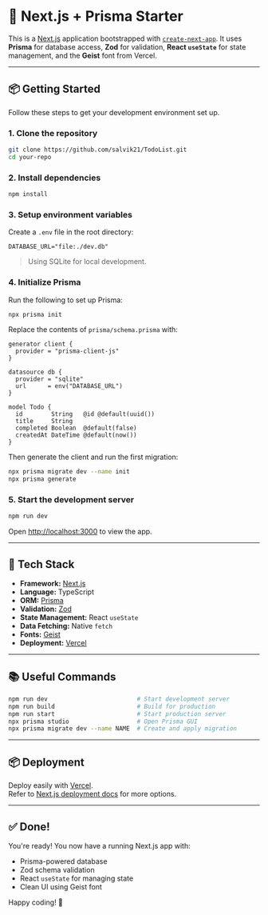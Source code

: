 # 🚀 Next.js + Prisma Starter

This is a [Next.js](https://nextjs.org) application bootstrapped with [`create-next-app`](https://nextjs.org/docs/app/api-reference/cli/create-next-app). It uses **Prisma** for database access, **Zod** for validation, **React `useState`** for state management, and the **Geist** font from Vercel.

---

## 📦 Getting Started

Follow these steps to get your development environment set up.

### 1. Clone the repository

```bash
git clone https://github.com/salvik21/TodoList.git
cd your-repo
```

### 2. Install dependencies

```bash
npm install
```

### 3. Setup environment variables

Create a `.env` file in the root directory:

```
DATABASE_URL="file:./dev.db"
```

> Using SQLite for local development.

### 4. Initialize Prisma

Run the following to set up Prisma:

```bash
npx prisma init
```

Replace the contents of `prisma/schema.prisma` with:

```prisma
generator client {
  provider = "prisma-client-js"
}

datasource db {
  provider = "sqlite"
  url      = env("DATABASE_URL")
}

model Todo {
  id        String   @id @default(uuid())
  title     String
  completed Boolean  @default(false)
  createdAt DateTime @default(now())
}
```

Then generate the client and run the first migration:

```bash
npx prisma migrate dev --name init
npx prisma generate
```

### 5. Start the development server

```bash
npm run dev
```

Open [http://localhost:3000](http://localhost:3000) to view the app.

---

## 🧱 Tech Stack

- **Framework:** [Next.js](https://nextjs.org)
- **Language:** TypeScript
- **ORM:** [Prisma](https://www.prisma.io)
- **Validation:** [Zod](https://zod.dev)
- **State Management:** React `useState`
- **Data Fetching:** Native `fetch`
- **Fonts:** [Geist](https://vercel.com/font)
- **Deployment:** [Vercel](https://vercel.com)

---

## 📚 Useful Commands

```bash
npm run dev                         # Start development server
npm run build                       # Build for production
npm run start                       # Start production server
npx prisma studio                   # Open Prisma GUI
npx prisma migrate dev --name NAME  # Create and apply migration
```

---

## 📦 Deployment

Deploy easily with [Vercel](https://vercel.com/new?utm_source=create-next-app&utm_medium=default-template&utm_campaign=create-next-app-readme).  
Refer to [Next.js deployment docs](https://nextjs.org/docs/app/building-your-application/deploying) for more options.

---

## ✅ Done!

You're ready! You now have a running Next.js app with:

- Prisma-powered database
- Zod schema validation
- React `useState` for managing state
- Clean UI using Geist font

Happy coding! 🎉
